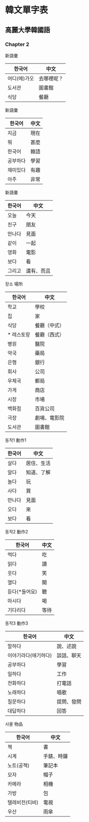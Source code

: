 # 韓文單字表

## 高麗大學韓國語

### Chapter 2

新語彙

한국어 | 中文
--- | ---
어디(에)가오 | 去哪裡呢？
도서관 | 圖書館
식당 | 餐廳

新語彙

한국어 | 中文
--- | ---
지금 | 現在
뭐 | 甚麼
한국어 | 韓語
공부하다 | 學習
재미있다 | 有趣
아주 | 非常

新語彙

한국어 | 中文
--- | ---
오늘 | 今天
친구 | 朋友
만나다 | 見面
같이 | 一起
영화 | 電影
보다 | 看
그리고 | 還有、而且

장소 場所

한국어 | 中文
--- | ---
학교 | 學校
집 | 家
식당 | 餐廳（中式）
\* 레스토랑 | 餐廳（西式）
병원 | 醫院
약국 | 藥局
은행 | 銀行
회사 | 公司
우체국 | 郵局
가게 | 商店
시장 | 市場
백화점 | 百貨公司
극장 | 劇場、電影院
도서관 | 圖書館

동작1 動作1

한국어 | 中文
--- | ---
살다 | 居住、生活
알다 | 知道、了解
놀다 | 玩
사다 | 買
만나다 | 見面
오다 | 來
보다 | 看

동작2 動作2

한국어 | 中文
--- | ---
먹다 | 吃
읽다 | 讀
웃다 | 笑
열다 | 開
듣다(\*들어요) | 聽
마시다 | 喝
기다리다 | 等待

동작3 動作3

한국어 | 中文
--- | ---
말하다 | 說、述說
이야기라다(애기하다) | 談話、聊天
공부하다 | 學習
일하다 | 工作
전화하다 | 打電話
노래하다 | 唱歌
질문하다 | 提問、發問
대답하다 | 回答

사물 物品

한국어 | 中文
--- | ---
책 | 書
시계 | 手錶、時鐘
노트(공책) | 筆記本
모자 | 帽子
카메라 | 相機
가방 | 包
텔레비전(티비) | 電視
우산 | 雨傘
